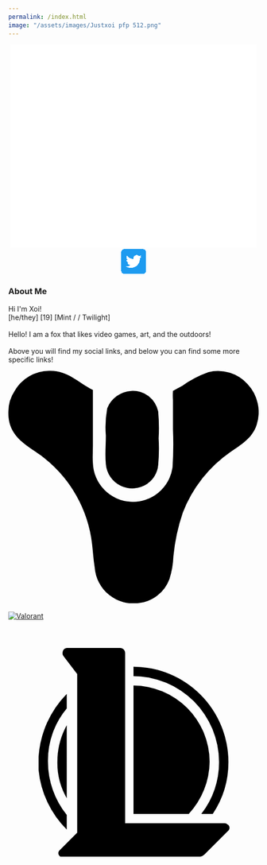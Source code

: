 ```yaml
---
permalink: /index.html
image: "/assets/images/Justxoi pfp 512.png"
---
```

<link rel="shortcut icon" type="image/x-icon" href="favicon.ico">

<div class="row" style="text-align:center">
    <a href="https://www.twitter.com/JustXoi" class="btn" target="_blank"><img class= "profile-icon" src="assets/images/Logo white.svg"></a>
    <a href="https://www.twitter.com/JustXoi" class="btn" target="_blank"><img src="assets/images/Twitter social icons - rounded square - blue.png"></a>
</div>

<body>
    <div style="text-align:left">
        <h3>
            About Me
        </h3>
    </div>
Hi I'm Xoi! <br>
[he/they] [19] [<span class="mint-gradient-text">Mint</span> / / <span class="twilight-gradient-text">Twilight</span>]<br>
<br>
Hello! I am a fox that likes video games, art, and the outdoors! <br>
<br>
Above you will find my social links, and below you can find some more specific links!<br>


<a to="https://destinytracker.com/destiny-2/profile/steam/4611686018467833109/overview" href="https://destinytracker.com/destiny-2/profile/steam/4611686018467833109/overview" data-v-72451c1e="" target="_blank"><svg xmlns="http://www.w3.org/2000/svg" viewBox="0 0 10.414 9.674" class="profile-icon" data-v-72451c1e=""><path d="M3.518.802v2.312c0 .242-.019.484 0 .726a1.665 1.665 0 003.312.186 14.5 14.5 0 00.019-1.581V1.23a2.725 2.725 0 010-.391s.3-.167.372-.2a4.4 4.4 0 011.1-.577 1.657 1.657 0 011.637.5 1.707 1.707 0 01.372 1.693c-.186.558-.651.819-1.1 1.135a5.442 5.442 0 00-1.972 2.512 7.915 7.915 0 00-.391 1.823 3.463 3.463 0 01-.167.949 1.538 1.538 0 01-1.247.986 1.614 1.614 0 01-1.86-1.47c-.056-.353-.074-.688-.112-1a5.361 5.361 0 00-2.028-3.591C.82 3.115-.035 2.78.002 1.699a1.554 1.554 0 01.26-.856A1.671 1.671 0 011.695.006c.781-.022 1.191.48 1.823.796z" data-v-72451c1e=""></path><path d="M5.118.84a1.073 1.073 0 011.116.856 7.412 7.412 0 01.019 1.116 7.369 7.369 0 01-.019 1.116 1.051 1.051 0 01-.465.781 1.1 1.1 0 01-1.712-.819c-.037-.409 0-.8 0-1.191a4.371 4.371 0 01.056-1.135A1.157 1.157 0 015.118.84z" data-v-72451c1e=""></path></svg></a>

<a to="https://valorant.op.gg/profile/name=Xoi&tagLine=UwU" href="https://valorant.op.gg/profile/name=Xoi&tagLine=UwU" target="_blank"><img class="profile-icon" src="https://opgg-gnb.akamaized.net/static/images/icons/img-navi-valorant-white.svg" alt="Valorant">

<a to="https://www.op.gg/summoners/na/JustXoi" href="https://www.op.gg/summoners/na/JustXoi" target="_blank" data-v-72451c1e=""><svg xmlns="http://www.w3.org/2000/svg" viewBox="0 0 24 24" class="profile-icon" data-v-72451c1e=""><path d="M5.6 2a.458.458 0 00-.4.5.367.367 0 00.1.3l1.3 1.7v15.2l-1.7 1.7a.377.377 0 00.1.6h13.4a.758.758 0 00.4-.2l2.3-2.3a.377.377 0 00-.1-.6.367.367 0 00-.3-.1h-9.5V2.5a.472.472 0 00-.5-.5zM12 3.8v.9a8.237 8.237 0 018.2 8.2 7.955 7.955 0 01-1.7 5h1.1a8.9 8.9 0 001.5-5A9.133 9.133 0 0012 3.8zm0 1.8v12.3h5.3a7.479 7.479 0 002-5A7.341 7.341 0 0012 5.6zm-6.4.8a9.519 9.519 0 00-2.7 6v1.3a9.269 9.269 0 002.7 5.7V18a8.147 8.147 0 01-1.8-5.1 7.754 7.754 0 011.8-5.1V6.4zm0 3a7.3 7.3 0 00-.9 3.5 6.756 6.756 0 00.9 3.5v-7z" data-v-72451c1e=""></path></svg></a>